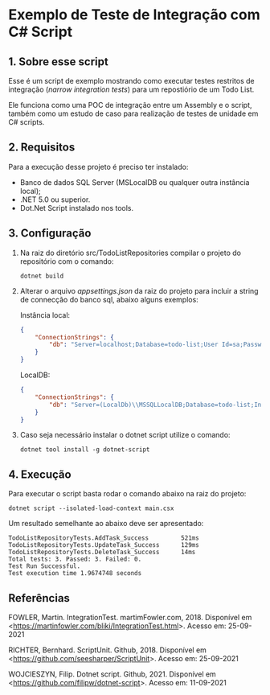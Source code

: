 # Exemplo de Teste de Integração com C# Script

## 1. Sobre esse script

Esse é um script de exemplo mostrando como executar testes restritos de integração (_narrow integration tests_) para um repostiório de um Todo List.

Ele funciona como uma POC de integração entre um Assembly e o script, também como um estudo de caso para realização de testes de unidade em C# scripts.

## 2. Requisitos

Para a execução desse projeto é preciso ter instalado:

- Banco de dados SQL Server (MSLocalDB ou qualquer outra instância local);
- .NET 5.0 ou superior.
- Dot.Net Script instalado nos tools.

## 3. Configuração

1. Na raiz do diretório src/TodoListRepositories compilar o projeto do repositório com o comando:

    ~~~ Shell
    dotnet build
    ~~~

2. Alterar o arquivo _appsettings.json_ da raiz do projeto para incluir a string de connecção do banco sql, abaixo alguns exemplos:

    Instância local:

    ~~~ JSON
    {
        "ConnectionStrings": {
            "db": "Server=localhost;Database=todo-list;User Id=sa;Password=P@ssw0rd"
        }
    }
    ~~~

    LocalDB:

    ~~~ JSON
    {
        "ConnectionStrings": {
            "db": "Server=(LocalDb)\\MSSQLLocalDB;Database=todo-list;Integrated Security=true;"
        }
    }
    ~~~

3. Caso seja necessário instalar o dotnet script utilize o comando:

    ~~~ Shell
    dotnet tool install -g dotnet-script
    ~~~

## 4. Execução

Para executar o script basta rodar o comando abaixo na raiz do projeto:

~~~ Shell
dotnet script --isolated-load-context main.csx
~~~

Um resultado semelhante ao abaixo deve ser apresentado:

~~~ Shell
TodoListRepositoryTests.AddTask_Success         521ms
TodoListRepositoryTests.UpdateTask_Success      129ms
TodoListRepositoryTests.DeleteTask_Success      14ms
Total tests: 3. Passed: 3. Failed: 0.
Test Run Successful.
Test execution time 1.9674748 seconds
~~~

## Referências

FOWLER, Martin. IntegrationTest. martimFowler.com, 2018. Disponível em <<https://martinfowler.com/bliki/IntegrationTest.html>>. Acesso em: 25-09-2021

RICHTER, Bernhard. ScriptUnit. Github, 2018. Disponível em <<https://github.com/seesharper/ScriptUnit>>. Acesso em: 25-09-2021

WOJCIESZYN, Filip. Dotnet script. Github, 2021. Disponível em <<https://github.com/filipw/dotnet-script>>. Acesso em: 11-09-2021
